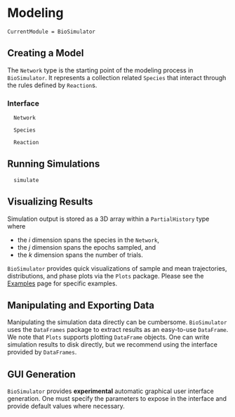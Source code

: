# Modeling

```@meta
CurrentModule = BioSimulator
```
## Creating a Model

The `Network` type is the starting point of the modeling process in `BioSimulator`. It represents a collection related `Species` that interact through the rules defined by `Reaction`s.

### Interface

```@docs
  Network
```

```@docs
  Species
```

```@docs
  Reaction
```

## Running Simulations

```@docs
  simulate
```

## Visualizing Results

Simulation output is stored as a 3D array within a `PartialHistory` type where

- the *i* dimension spans the species in the `Network`,
- the *j* dimension spans the epochs sampled, and
- the *k* dimension spans the number of trials.

`BioSimulator` provides quick visualizations of sample and mean trajectories, distributions, and phase plots via the `Plots` package. Please see the [Examples](examples.html) page for specific examples.

## Manipulating and Exporting Data

Manipulating the simulation data directly can be cumbersome. `BioSimulator` uses the `DataFrames` package to extract results as an easy-to-use `DataFrame`. We note that `Plots` supports plotting `DataFrame` objects. One can write simulation results to disk directly, but we recommend using the interface provided by `DataFrames`.

## GUI Generation

`BioSimulator` provides **experimental** automatic graphical user interface generation. One must specify the parameters to expose in the interface and provide default values where necessary.

